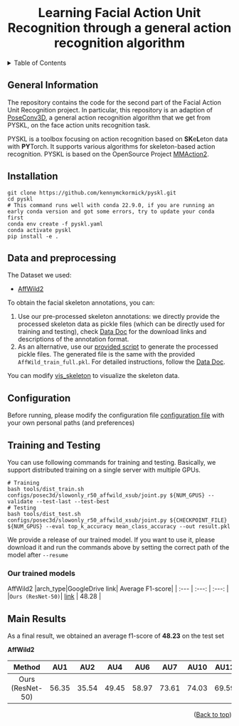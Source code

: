 <div id="top"></div>

<br />
<div align="center">
<h1 align="center">Learning Facial Action Unit Recognition through a general action recognition algorithm</h1>
</div>

<details>
  <summary>Table of Contents</summary>
  <ol>
    <li><a href="#General-Information">General Information</a></li>
    <li><a href="#Installation">Installation</a></li>
    <li><a href="#Data-and-preprocessing">Data and preprocessing</a></li>
    <li><a href="#Configuration">Configuration</a></li>
    <li><a href="#Training-and-Testing">Training and Testing</a></li>
    <li><a href="#Main-Results">Main Results</a></li>
  </ol>
</details>

## General Information

The repository contains the code for the second part of the Facial Action Unit Recognition project. In particular, this repository is an adaption of [PoseConv3D](https://arxiv.org/abs/2104.13586), a general action recognition algorithm that we get from PYSKL, on the face action units recognition task.

PYSKL is a toolbox focusing on action recognition based on **SK**e**L**eton data with **PY**Torch. It supports various algorithms for skeleton-based action recognition. PYSKL is based on the OpenSource Project [MMAction2](https://github.com/open-mmlab/mmaction2).

## Installation
```shell
git clone https://github.com/kennymckormick/pyskl.git
cd pyskl
# This command runs well with conda 22.9.0, if you are running an early conda version and got some errors, try to update your conda first
conda env create -f pyskl.yaml
conda activate pyskl
pip install -e .
```

## Data and preprocessing
The Dataset we used:
  * [AffWild2](https://ibug.doc.ic.ac.uk/resources/aff-wild2/)

To obtain the facial skeleton annotations, you can:

1. Use our pre-processed skeleton annotations: we directly provide the processed skeleton data as pickle files (which can be directly used for training and testing), check [Data Doc](/tools/data/README.md) for the download links and descriptions of the annotation format.
2. As an alternative,  use our [provided script](/tools/data/affwild_preproc_full.py) to generate the processed pickle files. The generated file is the same with the provided `AffWild_train_full.pkl`. For detailed instructions, follow the [Data Doc](/tools/data/README.md).

You can modify [vis_skeleton](/demo/vis_skeleton.ipynb) to visualize the skeleton data.

## Configuration
Before running, please modify the configuration file [configuration file](/configs/posec3d/slowonly_r50_affwild_xsub/joint.py) with your own personal paths (and preferences)


## Training and Testing

You can use following commands for training and testing. Basically, we support distributed training on a single server with multiple GPUs.
```shell
# Training
bash tools/dist_train.sh configs/posec3d/slowonly_r50_affwild_xsub/joint.py ${NUM_GPUS} --validate --test-last --test-best
# Testing
bash tools/dist_test.sh configs/posec3d/slowonly_r50_affwild_xsub/joint.py ${CHECKPOINT_FILE} ${NUM_GPUS} --eval top_k_accuracy mean_class_accuracy --out result.pkl
```

We provide a release of our trained model. If you want to use it, please download it and run the commands above by setting the correct path of the model after `--resume`

### Our trained models

AffWild2
|arch_type|GoogleDrive link| Average F1-score|
| :--- | :---: |  :---: |
|`Ours (ResNet-50)`| [link](https://drive.google.com/file/d/1gYVHRjIj6ounxtTdXMje4WNHFMfCTVF9/view?usp=sharing) | 48.28 |


## Main Results

As a final result, we obtained an average f1-score of **48.23** on the test set

**AffWild2**

|   Method  | AU1 | AU2 | AU4 | AU6 | AU7 | AU10 | AU12 | AU15 | AU23 | AU24 | AU25 | AU26 | Avg. |
| :-------: | :---: | :---: | :---: | :---: | :---: | :---: | :---: | :---: | :---: | :---: | :---: | :---: | :---: |
|   Ours (ResNet-50) | 56.35 | 35.54 | 49.45 | 58.97 | 73.61 | 74.03 | 69.59 | 32.47 | 14.76 | 8.77 | 84.09 | 23.97 | 48.47 |

<p align="right">(<a href="#top">Back to top</a>)</p>




